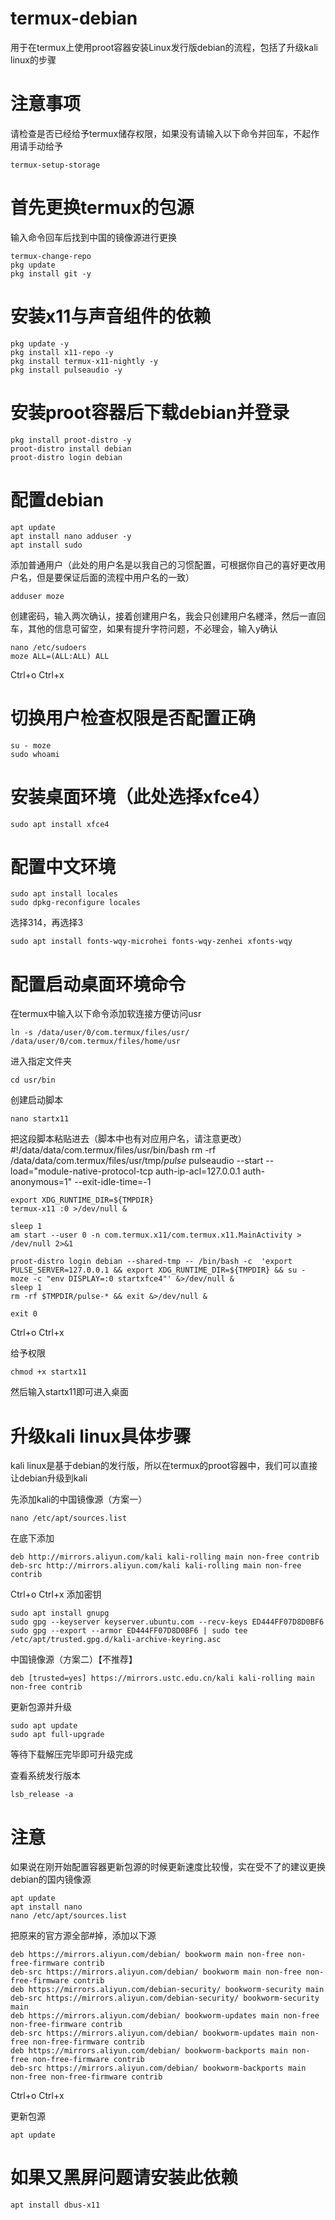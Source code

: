 # termux-debian
用于在termux上使用proot容器安装Linux发行版debian的流程，包括了升级kali linux的步骤
# 注意事项
请检查是否已经给予termux储存权限，如果没有请输入以下命令并回车，不起作用请手动给予

    termux-setup-storage

# 首先更换termux的包源
输入命令回车后找到中国的镜像源进行更换

    termux-change-repo
    pkg update
    pkg install git -y

# 安装x11与声音组件的依赖

    pkg update -y
    pkg install x11-repo -y
    pkg install termux-x11-nightly -y
    pkg install pulseaudio -y
    
# 安装proot容器后下载debian并登录

    pkg install proot-distro -y
    proot-distro install debian
    proot-distro login debian

# 配置debian

    apt update
    apt install nano adduser -y
    apt install sudo

添加普通用户（此处的用户名是以我自己的习惯配置，可根据你自己的喜好更改用户名，但是要保证后面的流程中用户名的一致）

    adduser moze

创建密码，输入两次确认，接着创建用户名，我会只创建用户名纆泽，然后一直回车，其他的信息可留空，如果有提升字符问题，不必理会，输入y确认

    nano /etc/sudoers
    moze ALL=(ALL:ALL) ALL

Ctrl+o Ctrl+x

# 切换用户检查权限是否配置正确

    su - moze
    sudo whoami

# 安装桌面环境（此处选择xfce4）

    sudo apt install xfce4

# 配置中文环境

    sudo apt install locales
    sudo dpkg-reconfigure locales

选择314，再选择3

    sudo apt install fonts-wqy-microhei fonts-wqy-zenhei xfonts-wqy

# 配置启动桌面环境命令

在termux中输入以下命令添加软连接方便访问usr

    ln -s /data/user/0/com.termux/files/usr/ /data/user/0/com.termux/files/home/usr
进入指定文件夹

    cd usr/bin

创建启动脚本

    nano startx11

把这段脚本粘贴进去（脚本中也有对应用户名，请注意更改）
    #!/data/data/com.termux/files/usr/bin/bash
    rm -rf /data/data/com.termux/files/usr/tmp/*pulse*
    pulseaudio --start --load="module-native-protocol-tcp auth-ip-acl=127.0.0.1 auth-anonymous=1" --exit-idle-time=-1

    export XDG_RUNTIME_DIR=${TMPDIR}
    termux-x11 :0 >/dev/null &

    sleep 1
    am start --user 0 -n com.termux.x11/com.termux.x11.MainActivity > /dev/null 2>&1

    proot-distro login debian --shared-tmp -- /bin/bash -c  'export PULSE_SERVER=127.0.0.1 && export XDG_RUNTIME_DIR=${TMPDIR} && su - moze -c "env DISPLAY=:0 startxfce4"' &>/dev/null &
    sleep 1
    rm -rf $TMPDIR/pulse-* && exit &>/dev/null &

    exit 0

Ctrl+o Ctrl+x

给予权限

    chmod +x startx11

然后输入startx11即可进入桌面
# 升级kali linux具体步骤
kali linux是基于debian的发行版，所以在termux的proot容器中，我们可以直接让debian升级到kali

先添加kali的中国镜像源（方案一）

    nano /etc/apt/sources.list

在底下添加

    deb http://mirrors.aliyun.com/kali kali-rolling main non-free contrib
    deb-src http://mirrors.aliyun.com/kali kali-rolling main non-free contrib

Ctrl+o Ctrl+x
添加密钥

    sudo apt install gnupg
    sudo gpg --keyserver keyserver.ubuntu.com --recv-keys ED444FF07D8D0BF6
    sudo gpg --export --armor ED444FF07D8D0BF6 | sudo tee /etc/apt/trusted.gpg.d/kali-archive-keyring.asc

中国镜像源（方案二）【不推荐】

    deb [trusted=yes] https://mirrors.ustc.edu.cn/kali kali-rolling main non-free contrib



更新包源并升级

    sudo apt update
    sudo apt full-upgrade

等待下载解压完毕即可升级完成

查看系统发行版本

    lsb_release -a

# 注意
如果说在刚开始配置容器更新包源的时候更新速度比较慢，实在受不了的建议更换debian的国内镜像源

    apt update
    apt install nano
    nano /etc/apt/sources.list

把原来的官方源全部#掉，添加以下源

    deb https://mirrors.aliyun.com/debian/ bookworm main non-free non-free-firmware contrib
    deb-src https://mirrors.aliyun.com/debian/ bookworm main non-free non-free-firmware contrib
    deb https://mirrors.aliyun.com/debian-security/ bookworm-security main
    deb-src https://mirrors.aliyun.com/debian-security/ bookworm-security main
    deb https://mirrors.aliyun.com/debian/ bookworm-updates main non-free non-free-firmware contrib
    deb-src https://mirrors.aliyun.com/debian/ bookworm-updates main non-free non-free-firmware contrib
    deb https://mirrors.aliyun.com/debian/ bookworm-backports main non-free non-free-firmware contrib
    deb-src https://mirrors.aliyun.com/debian/ bookworm-backports main non-free non-free-firmware contrib

Ctrl+o Ctrl+x

更新包源

    apt update

# 如果又黑屏问题请安装此依赖

    apt install dbus-x11

